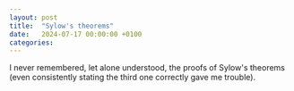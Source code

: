 ```yaml
---
layout: post
title:  "Sylow's theorems"
date:   2024-07-17 00:00:00 +0100
categories: 
---
```


I never remembered, let alone understood, the proofs of Sylow's theorems (even consistently stating the third one correctly gave me trouble).